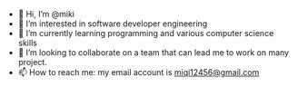 - 👋 Hi, I’m @miki
- 👀 I’m interested in software developer engineering
- 🌱 I’m currently learning programming and various computer science skills 
- 💞️ I’m looking to collaborate on a team that can lead me to work on many project. 
- 📫 How to reach me: my email account is miqi12456@gmail.com

<!---
minmincc/minmincc is a ✨ special ✨ repository because its `README.md` (this file) appears on your GitHub profile.
You can click the Preview link to take a look at your changes.
--->
